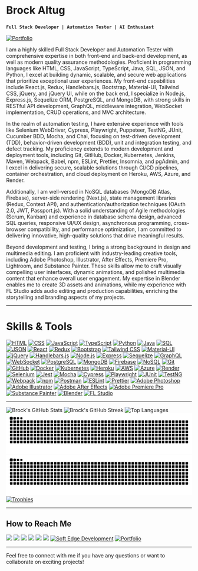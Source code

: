 # Brock Altug

**`Full Stack Developer | Automation Tester | AI Enthusiast`**

[![Portfolio](https://img.shields.io/badge/View%20Portfolio-FF5733?style=for-the-badge&logo=About.me&logoColor=white)](https://brockaltug.github.io/my-portfolio/)  


I am a highly skilled Full Stack Developer and Automation Tester with comprehensive expertise in both front-end and back-end development, as well as modern quality assurance methodologies. Proficient in programming languages like HTML, CSS, JavaScript, TypeScript, Java, SQL, JSON, and Python, I excel at building dynamic, scalable, and secure web applications that prioritize exceptional user experiences. My front-end capabilities include React.js, Redux, Handlebars.js, Bootstrap, Material-UI, Tailwind CSS, jQuery, and jQuery UI, while on the back end, I specialize in Node.js, Express.js, Sequelize ORM, PostgreSQL, and MongoDB, with strong skills in RESTful API development, GraphQL, middleware integration, WebSocket implementation, CRUD operations, and MVC architecture.

In the realm of automation testing, I have extensive experience with tools like Selenium WebDriver, Cypress, Playwright, Puppeteer, TestNG, JUnit, Cucumber BDD, Mocha, and Chai, focusing on test-driven development (TDD), behavior-driven development (BDD), unit and integration testing, and defect tracking. My proficiency extends to modern development and deployment tools, including Git, GitHub, Docker, Kubernetes, Jenkins, Maven, Webpack, Babel, npm, ESLint, Prettier, Insomnia, and pgAdmin, and I excel in delivering secure, scalable solutions through CI/CD pipelines, container orchestration, and cloud deployment on Heroku, AWS, Azure, and Render.

Additionally, I am well-versed in NoSQL databases (MongoDB Atlas, Firebase), server-side rendering (Next.js), state management libraries (Redux, Context API), and authentication/authorization techniques (OAuth 2.0, JWT, Passport.js). With a solid understanding of Agile methodologies (Scrum, Kanban) and experience in database schema design, advanced SQL queries, responsive UI/UX design, asynchronous programming, cross-browser compatibility, and performance optimization, I am committed to delivering innovative, high-quality solutions that drive meaningful results.

Beyond development and testing, I bring a strong background in design and multimedia editing. I am proficient with industry-leading creative tools, including Adobe Photoshop, Illustrator, After Effects, Premiere Pro, Lightroom, and Substance Painter. These skills allow me to craft visually compelling user interfaces, dynamic animations, and polished multimedia content that enhance overall user engagement. My expertise in Blender enables me to create 3D assets and animations, while my experience with FL Studio adds audio editing and production capabilities, enriching the storytelling and branding aspects of my projects.

---


# Skills & Tools

[![HTML](https://img.shields.io/badge/HTML-E34F26?logo=html5&logoColor=white&style=flat)](https://developer.mozilla.org/en-US/docs/Web/HTML)
[![CSS](https://img.shields.io/badge/CSS-1572B6?logo=css3&logoColor=white&style=flat)](https://developer.mozilla.org/en-US/docs/Web/CSS)
[![JavaScript](https://img.shields.io/badge/JavaScript-F7DF1E?logo=javascript&logoColor=black&style=flat)](https://developer.mozilla.org/en-US/docs/Web/JavaScript)
[![TypeScript](https://img.shields.io/badge/TypeScript-3178C6?logo=typescript&logoColor=white&style=flat)](https://www.typescriptlang.org/)
[![Python](https://img.shields.io/badge/Python-3776AB?logo=python&logoColor=white&style=flat)](https://www.python.org/)
[![Java](https://img.shields.io/badge/Java-007396?logo=java&logoColor=white&style=flat)](https://www.java.com/)
[![SQL](https://img.shields.io/badge/SQL-336791?logo=postgresql&logoColor=white&style=flat)](https://www.sql.org/)
[![JSON](https://img.shields.io/badge/JSON-000000.svg?logo=json&logoColor=white&style=flat)](https://www.json.org/json-en.html)
[![React](https://img.shields.io/badge/React-61DAFB?logo=react&logoColor=black&style=flat)](https://reactjs.org/)
[![Redux](https://img.shields.io/badge/Redux-764ABC?logo=redux&logoColor=white&style=flat)](https://redux.js.org/)
[![Bootstrap](https://img.shields.io/badge/Bootstrap-7952B3?logo=bootstrap&logoColor=white&style=flat)](https://getbootstrap.com/)
[![Tailwind CSS](https://img.shields.io/badge/Tailwind%20CSS-38B2AC?logo=tailwind-css&logoColor=white&style=flat)](https://tailwindcss.com/)
[![Material-UI](https://img.shields.io/badge/Material--UI-0081CB?logo=mui&logoColor=white&style=flat)](https://mui.com/)
[![jQuery](https://img.shields.io/badge/jQuery-0769AD?logo=jquery&logoColor=white&style=flat)](https://jquery.com/)
[![Handlebars.js](https://img.shields.io/badge/Handlebars.js-F0772B?logo=handlebarsdotjs&logoColor=white&style=flat)](https://handlebarsjs.com/)
[![Node.js](https://img.shields.io/badge/Node.js-339933?logo=node.js&logoColor=white&style=flat)](https://nodejs.org/)
[![Express](https://img.shields.io/badge/Express-000000?logo=express&logoColor=white&style=flat)](https://expressjs.com/)
[![Sequelize](https://img.shields.io/badge/Sequelize-052E20?logo=sequelize&logoColor=white&style=flat)](https://sequelize.org/)
[![GraphQL](https://img.shields.io/badge/GraphQL-E10098?logo=graphql&logoColor=white&style=flat)](https://graphql.org/)
[![WebSocket](https://img.shields.io/badge/WebSocket-000000?logo=websocket&logoColor=white&style=flat)](https://developer.mozilla.org/en-US/docs/Web/API/WebSockets_API)
[![PostgreSQL](https://img.shields.io/badge/PostgreSQL-336791?logo=postgresql&logoColor=white&style=flat)](https://www.postgresql.org/)
[![MongoDB](https://img.shields.io/badge/MongoDB-47A248?logo=mongodb&logoColor=white&style=flat)](https://www.mongodb.com/)
[![Firebase](https://img.shields.io/badge/Firebase-FFCA28?logo=firebase&logoColor=black&style=flat)](https://firebase.google.com/)
[![NoSQL](https://img.shields.io/badge/NoSQL-47A248?logo=nosql&logoColor=white&style=flat)](https://www.mongodb.com/nosql-explained)
[![Git](https://img.shields.io/badge/Git-F05032?logo=git&logoColor=white&style=flat)](https://git-scm.com/)
[![GitHub](https://img.shields.io/badge/GitHub-181717?logo=github&logoColor=white&style=flat)](https://github.com/)
[![Docker](https://img.shields.io/badge/Docker-2496ED?logo=docker&logoColor=white&style=flat)](https://www.docker.com/)
[![Kubernetes](https://img.shields.io/badge/Kubernetes-326CE5?logo=kubernetes&logoColor=white&style=flat)](https://kubernetes.io/)
[![Heroku](https://img.shields.io/badge/Heroku-430098?logo=heroku&logoColor=white&style=flat)](https://www.heroku.com/)
[![AWS](https://img.shields.io/badge/AWS-232F3E?logo=amazon-aws&logoColor=white&style=flat)](https://aws.amazon.com/)
[![Azure](https://img.shields.io/badge/Azure-0078D4?logo=microsoft-azure&logoColor=white&style=flat)](https://azure.microsoft.com/)
[![Render](https://img.shields.io/badge/Render-0078FF.svg?logo=render&logoColor=white&style=flat)](https://render.com/)
[![Selenium](https://img.shields.io/badge/Selenium-43B02A?logo=selenium&logoColor=white&style=flat)](https://www.selenium.dev/)
[![Jest](https://img.shields.io/badge/Jest-C21325?logo=jest&logoColor=white&style=flat)](https://jestjs.io/)
[![Mocha](https://img.shields.io/badge/Mocha-8D6748?logo=mocha&logoColor=white&style=flat)](https://mochajs.org/)
[![Cypress](https://img.shields.io/badge/Cypress-17202C?logo=cypress&logoColor=white&style=flat)](https://www.cypress.io/)
[![Playwright](https://img.shields.io/badge/Playwright-2B57A6?logo=playwright&logoColor=white&style=flat)](https://playwright.dev/)
[![JUnit](https://img.shields.io/badge/JUnit-25A162.svg?logo=junit5&logoColor=white&style=flat)](https://junit.org/)
[![TestNG](https://img.shields.io/badge/TestNG-FF6C37.svg?logo=testng&logoColor=white&style=flat)](https://testng.org/doc/)
[![Webpack](https://img.shields.io/badge/Webpack-8DD6F9?logo=webpack&logoColor=white&style=flat)](https://webpack.js.org/)
[![npm](https://img.shields.io/badge/npm-CB3837?logo=npm&logoColor=white&style=flat)](https://www.npmjs.com/)
[![Postman](https://img.shields.io/badge/Postman-FF6C37?logo=postman&logoColor=white&style=flat)](https://www.postman.com/)
[![ESLint](https://img.shields.io/badge/ESLint-4B32C3?logo=eslint&logoColor=white&style=flat)](https://eslint.org/)
[![Prettier](https://img.shields.io/badge/Prettier-F7B93E?logo=prettier&logoColor=white&style=flat)](https://prettier.io/)
[![Adobe Photoshop](https://img.shields.io/badge/Adobe%20Photoshop-31A8FF?logo=adobephotoshop&logoColor=white&style=flat)](https://www.adobe.com/products/photoshop.html)
[![Adobe Illustrator](https://img.shields.io/badge/Adobe%20Illustrator-FF9A00?logo=adobeillustrator&logoColor=white&style=flat)](https://www.adobe.com/products/illustrator.html)
[![Adobe After Effects](https://img.shields.io/badge/Adobe%20After%20Effects-9999FF?logo=adobeaftereffects&logoColor=white&style=flat)](https://www.adobe.com/products/aftereffects.html)
[![Adobe Premiere Pro](https://img.shields.io/badge/Adobe%20Premiere%20Pro-9999FF?logo=adobepremierepro&logoColor=white&style=flat)](https://www.adobe.com/products/premiere.html)
[![Substance Painter](https://img.shields.io/badge/Substance%20Painter-FF7043?logo=substancepainter&logoColor=white&style=flat)](https://www.adobe.com/products/substance3d-painter.html)
[![Blender](https://img.shields.io/badge/Blender-F5792A?logo=blender&logoColor=white&style=flat)](https://www.blender.org/)
[![FL Studio](https://img.shields.io/badge/FL%20Studio-F48120?logo=flstudio&logoColor=white&style=flat)](https://www.image-line.com/)


---

![Brock's GitHub Stats](https://github-readme-stats.vercel.app/api?username=brockaltug&show_icons=true&theme=merko)
![Brock's GitHub Streak](https://streak-stats.demolab.com?user=brockaltug&theme=merko)
![Top Languages](https://github-readme-stats.vercel.app/api/top-langs/?username=brockaltug&layout=compact&theme=merko)
<img src="https://raw.githubusercontent.com/shahradelahi/shahradelahi/output/github-contribution-grid-snake-dark.svg#gh-dark-mode-only" alt="GitHub contribution grid snake animation" />
<img src="https://raw.githubusercontent.com/shahradelahi/shahradelahi/output/github-contribution-grid-snake.svg#gh-light-mode-only" alt="GitHub contribution grid snake animation" />
[![Trophies](https://github-profile-trophy.vercel.app/?username=brockaltug&theme=radical&margin-w=15&margin-h=15)](https://github.com/ryo-ma/github-profile-trophy)

---

## How to Reach Me

[![](https://img.shields.io/badge/-D14836?style=flat&logo=gmail&logoColor=white)](mailto:altugba99@gmail.com)
[![](https://img.shields.io/badge/-181717?style=flat&logo=github&logoColor=white)](https://github.com/brockaltug)
[![](https://img.shields.io/badge/-12100E?style=flat&logo=medium&logoColor=white)](https://medium.com/@brockaltug)
[![](https://img.shields.io/badge/-E4405F?style=flat&logo=instagram&logoColor=white)](https://instagram.com/softedgedev)
[![](https://img.shields.io/badge/-1DA1F2?style=flat&logo=x&logoColor=white)](https://twitter.com/softedgedev)
[![](https://img.shields.io/badge/-0A66C2?style=flat&logo=linkedin&logoColor=white)](https://linkedin.com/in/brockaltug)
[![Soft Edge Development](https://img.shields.io/badge/Website-4CAF50?style=flat&logo=internet-explorer&logoColor=white)](https://softedgedevelopment.com)
[![Portfolio](https://img.shields.io/badge/View%20Portfolio-FF5733?style=for-the-badge&logo=About.me&logoColor=white)](https://brockaltug.github.io/my-portfolio/)

---

Feel free to connect with me if you have any questions or want to collaborate on exciting projects!

